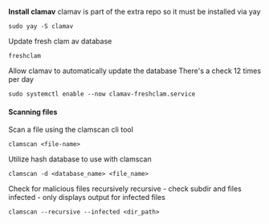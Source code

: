 

**Install clamav**
clamav is part of the extra repo so it must be installed via yay
```
sudo yay -S clamav
```

Update fresh clam av database
```
freshclam
```

Allow clamav to automatically update the database
There's a check 12 times per day
```
sudo systemctl enable --now clamav-freshclam.service
```


#### Scanning files

Scan a file using the clamscan cli tool
```
clamscan <file-name>
```

Utilize hash database to use with clamscan
```
clamscan -d <database_name> <file_name>
```

Check for malicious files recursively 
recursive - check subdir and files
infected - only displays output for infected files
```
clamscan --recursive --infected <dir_path>
```